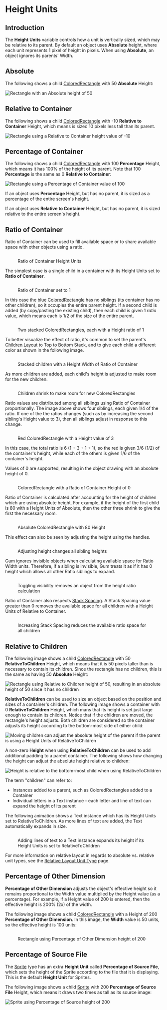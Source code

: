 # Height Units

## Introduction

The **Height Units** variable controls how a unit is vertically sized, which may be relative to its parent. By default an object uses **Absolute** height, where each unit represents 1 pixel of height in pixels. When using **Absolute**, an object ignores its parents' Width.

## Absolute

The following shows a child [ColoredRectangle](../coloredrectangle.md) with 50 **Absolute** Height:

![Rectangle with an Absolute height of 50](<../../.gitbook/assets/11\_06 16 55.png>)

## Relative to Container

The following shows a child [ColoredRectangle](../coloredrectangle.md) with -10 **Relative to Container** Height, which means is sized 10 pixels less tall than its parent.

![Rectangle using a Relative to Container height value of -10](<../../.gitbook/assets/11\_06 18 55.png>)

## Percentage of Container

The following shows a child [ColoredRectangle](../coloredrectangle.md) with 100 **Percentage** Height, which means it has 100% of the height of its parent. Note that 100 **Percentage** is the same as 0 **Relative to Container**:

![Rectangle using a Percentage of Container value of 100](<../../.gitbook/assets/11\_06 24 44.png>)

If an object uses **Percentage** Height, but has no parent, it is sized as a percentage of the entire screen's height.

If an object uses **Relative to Container** Height, but has no parent, it is sized relative to the entire screen's height.

## Ratio of Container

Ratio of Container can be used to fill available space or to share available space with other objects using a ratio.

<figure><img src="../../.gitbook/assets/image (9).png" alt=""><figcaption><p>Ratio of Container Height Units</p></figcaption></figure>

The simplest case is a single child in a container with its Height Units set to **Ratio of Container**.

<figure><img src="../../.gitbook/assets/image (1) (1) (1) (1) (1) (1) (1) (1) (1) (1) (1) (1) (1) (1) (1) (1) (1) (1) (1) (1).png" alt=""><figcaption><p>Ratio of Container set to 1</p></figcaption></figure>

In this case the blue [ColoredRectangle](../coloredrectangle.md) has no siblings (its container has no other children), so it occupies the entire parent height. If a second child is added (by copy/pasting the existing child), then each child is given 1 _ratio_ value, which means each is 1/2 of the size of the entire parent.

<figure><img src="../../.gitbook/assets/image (2) (1) (1) (1) (1) (1) (1) (1) (1) (1) (1) (1) (1).png" alt=""><figcaption><p>Two stacked ColoredRectangles, each with a Height ratio of 1</p></figcaption></figure>

To better visualize the effect of ratio, it's common to set the parent's [Children Layout](../container/children-layout.md) to Top to Bottom Stack, and to give each child a different color as shown in the following image.

<figure><img src="../../.gitbook/assets/image (3) (1) (1) (1) (1) (1) (1).png" alt=""><figcaption><p>Stacked children with a Height Width of Ratio of Container</p></figcaption></figure>

As more children are added, each child's height is adjusted to make room for the new children.

<figure><img src="../../.gitbook/assets/image (4) (1) (1) (1).png" alt=""><figcaption><p>Children shrink to make room for new ColoredRectangles</p></figcaption></figure>

Ratio values are distributed among all siblings using Ratio of Container proportionally. The image above shows four siblings, each given 1/4 of the ratio. If one of the the ratios changes (such as by increasing the second sibling's Height value to 3), then all siblings adjust in response to this change.

<figure><img src="../../.gitbook/assets/image (6) (1) (1).png" alt=""><figcaption><p>Red ColoredRectangle with a Height value of 3</p></figcaption></figure>

In this case, the total ratio is 6 (1 + 3 + 1 + 1), so the red is given 3/6 (1/2) of the container's height, while each of the others is given 1/6 of the container's height.

Values of 0 are supported, resulting in the object drawing with an absolute height of 0.

<figure><img src="../../.gitbook/assets/image (7) (1) (1).png" alt=""><figcaption><p>ColoredRectangle with a Ratio of Container Height of 0</p></figcaption></figure>

Ratio of Container is calculated after accounting for the height of children which are using absolute height. For example, if the height of the first child is 80 with a Height Units of Absolute, then the other three shrink to give the first the necessary room.

<figure><img src="../../.gitbook/assets/image (5) (1) (1).png" alt=""><figcaption><p>Absolute ColoredRectangle with 80 Height</p></figcaption></figure>

This effect can also be seen by adjusting the height using the handles.

<figure><img src="../../.gitbook/assets/13_06 12 29.gif" alt=""><figcaption><p>Adjusting height changes all sibling heights</p></figcaption></figure>

Gum ignores invisible objects when calculating available space for Ratio Width units. Therefore, if a sibling is invisible, Gum treats it as if it has 0 height which allows all other Ratio siblings to expand.

<figure><img src="../../.gitbook/assets/02_17 34 27.gif" alt=""><figcaption><p>Toggling visibility removes an object from the height ratio calculation</p></figcaption></figure>

Ratio of Container also respects [Stack Spacing](../container/stack-spacing.md). A Stack Spacing value greater than 0 removes the available space for all children with a Height Units of Relative to Container.

<figure><img src="../../.gitbook/assets/13_06 20 22.gif" alt=""><figcaption><p>Increasing Stack Spacing reduces the available ratio space for all children</p></figcaption></figure>

## Relative to Children

The following image shows a child [ColoredRectangle](height-units.md#relativetochildren) with 50 **RelativeToChildren** Height, which means that it is 50 pixels taller than is necessary to contain its children. Since the rectangle has no children, this is the same as having 50 **Absolute** Height:

![Rectangle using Relative to Children height of 50, resulting in an absolute height of 50 since it has no children](<../../.gitbook/assets/13\_13 35 18.png>)

**RelativeToChildren** can be used to size an object based on the position and sizes of a container's children. The following image shows a container with 0 **RelativeToChildren** Height, which mans that its height is set just large enough to contain its children. Notice that if the children are moved, the rectangle's height adjusts. Both children are considered so the container adjusts its height according to the bottom-most side of either child:

![Moving children can adjust the absolute height of the parent if the parent is using a Height Units of RelativeToChildren](<../../.gitbook/assets/13\_13 37 33.gif>)

A non-zero **Height** when using **RelativeToChildren** can be used to add additional padding to a parent container. The following shows how changing the height can adjust the absolute height relative to children:

![Height is relative to the bottom-most child when using RelativeToChildren](<../../.gitbook/assets/13\_13 39 50.gif>)

The term "children" can refer to:

* Instances added to a parent, such as ColoredRectangles added to a Container
* Individual letters in a Text instance - each letter and line of text can expand the height of its parent

The following animation shows a Text instance which has its Height Units set to RelativeToChildren. As more lines of text are added, the Text automatically expands in size.

<figure><img src="../../.gitbook/assets/13_13 33 18.gif" alt=""><figcaption><p>Adding lines of text to a Text instance expands its height if its Height Units is set to RelativeToChildren</p></figcaption></figure>

For more information on relative layout in regards to absolute vs. relative unit types, see the [Relative Layout Unit Type](relative-layout-unit-type.md) page.

## Percentage of Other Dimension

**Percentage of Other Dimension** adjusts the object's effective height so it remains proportional to the Width value multiplied by the Height value (as a percentage). For example, if a Height value of 200 is entered, then the effective height is 200% (2x) of the width.

The following image shows a child [ColoredRectangle](../coloredrectangle.md) with a Height of 200 **Percentage of Other Dimension**. In this image, the **Width** value is 50 units, so the effective height is 100 units:

<figure><img src="../../.gitbook/assets/11_06 29 41.png" alt=""><figcaption><p>Rectangle using Percentage of Other Dimension height of 200</p></figcaption></figure>

## Percentage of Source File

The [Sprite](https://github.com/vchelaru/Gum/tree/8c293a405185cca0e819b810220de684b436daf9/docs/Gum%20Elements/General%20Properties/Sprite/README.md) type has an extra **Height Unit** called **Percentage of Source File**, which sets the height of the Sprite according to the file that it is displaying. This is the default **Height Unit** for Sprites.

The following image shows a child [Sprite](https://github.com/vchelaru/Gum/tree/8c293a405185cca0e819b810220de684b436daf9/docs/Gum%20Elements/General%20Properties/Sprite/README.md) with 200 **Percentage of Source File** Height, which means it draws two times as tall as its source image:

![Sprite using Percentage of Source height of 200](<../../.gitbook/assets/11\_06 31 44.png>)
